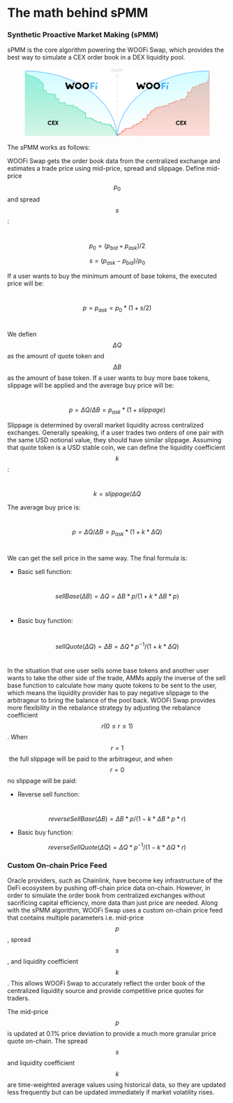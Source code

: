 # The math behind sPMM

### Synthetic Proactive Market Making (sPMM)

sPMM is the core algorithm powering the WOOFi Swap, which provides the best way to simulate a CEX order book in a DEX liquidity pool.&#x20;

<figure><img src="../.gitbook/assets/image (1).png" alt=""><figcaption></figcaption></figure>

The sPMM works as follows:

WOOFi Swap gets the order book data from the centralized exchange and estimates a trade price using mid-price, spread and slippage. Define mid-price ﻿﻿﻿$$p_0$$and spread ﻿﻿﻿$$s$$:

﻿﻿﻿$$p_0=(p_{bid}+p_{ask})/2$$

$$s=(p_{ask}-p_{bid})/p_0$$

﻿If a user wants to buy the minimum amount of base tokens, the executed price will be:

﻿﻿﻿$$p=p_{ask}=p_0*(1+s/2)$$​

We defien$$\Delta Q$$ as the amount of quote token and $$\Delta B$$ as the amount of base token. If a user wants to buy more base tokens, slippage will be applied and the average buy price will be:

﻿﻿﻿$$p=\Delta Q/\Delta B=p_{ask}*(1+slippage)$$

Slippage is determined by overall market liquidity across centralized exchanges. Generally speaking, if a user trades two orders of one pair with the same USD notional value, they should have similar slippage. Assuming that quote token is a USD stable coin, we can define the liquidity coefficient $$k$$﻿﻿﻿:

﻿﻿﻿$$k=slippage/\Delta Q$$

The average buy price is:

﻿﻿﻿$$p=\Delta Q/\Delta B=p_{ask}*(1+k*\Delta Q)$$​

We can get the sell price in the same way. The final formula is:

* Basic sell function:

﻿﻿﻿$$sellBase(ΔB) = ΔQ = ΔB * p / (1+k*ΔB*p)$$​

* Basic buy function:

﻿﻿﻿$$sellQuote(ΔQ) = ΔB = ΔQ * p^{-1} / (1 + k*ΔQ)$$​

In the situation that one user sells some base tokens and another user wants to take the other side of the trade, AMMs apply the inverse of the sell base function to calculate how many quote tokens to be sent to the user, which means the liquidity provider has to pay negative slippage to the arbitrageur to bring the balance of the pool back. WOOFi Swap provides more flexibility in the rebalance strategy by adjusting the rebalance coefficient ﻿﻿﻿﻿﻿﻿$$r (0\leq r\leq 1)$$. When $$r=1$$﻿﻿﻿ the full slippage will be paid to the arbitrageur, and when ﻿﻿﻿$$r=0$$ no slippage will be paid:

* Reverse sell function:

﻿﻿﻿$$reverseSellBase(\Delta B) = \Delta B * p / (1-k*\Delta B*p*r)$$

* Basic buy function:

$$reverseSellQuote(\Delta Q) = \Delta Q * p^{-1} / (1 - k * \Delta Q * r)$$

### Custom On-chain Price Feed

Oracle providers, such as Chainlink, have become key infrastructure of the DeFi ecosystem by pushing off-chain price data on-chain. However, in order to simulate the order book from centralized exchanges without sacrificing capital efficiency, more data than just price are needed. Along with the sPMM algorithm, WOOFi Swap uses a custom on-chain price feed that contains multiple parameters i.e. mid-price $$p$$, spread $$s$$, and liquidity coefficient $$k$$. This allows WOOFi Swap to accurately reflect the order book of the centralized liquidity source and provide competitive price quotes for traders.&#x20;

The mid-price $$p$$ is updated at 0.1% price deviation to provide a much more granular price quote on-chain. The spread $$s$$ and liquidity coefficient $$k$$ are time-weighted average values using historical data, so they are updated less frequently but can be updated immediately if market volatility rises.
